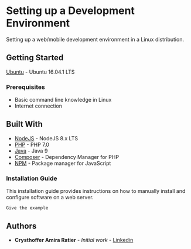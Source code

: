 # Setting up a Development Environment
Setting up a web/mobile development environment in a Linux distribution.

## Getting Started
[Ubuntu](https://www.ubuntu.com/download/desktop) - Ubuntu 16.04.1 LTS

### Prerequisites
* Basic command line knowledge in Linux
* Internet connection

## Built With

* [NodeJS](https://nodejs.org/en/about/) - NodeJS 8.x LTS
* [PHP](https://secure.php.net/) - PHP 7.0
* [Java](https://www.java.com/pt_BR/) - Java 9
* [Composer](https://getcomposer.org/) - Dependency Manager for PHP
* [NPM](https://www.npmjs.com/) - Package manager for JavaScript


### Installation Guide
This installation guide provides instructions on how to manually install and configure software on a web server.

```
Give the example
```


## Authors

* **Crysthoffer Amira Ratier** - *Initial work* - [Linkedin](https://www.linkedin.com/in/crysthofferatier/)
